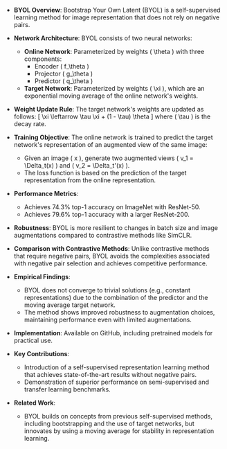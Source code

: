 - **BYOL Overview**: Bootstrap Your Own Latent (BYOL) is a self-supervised learning method for image representation that does not rely on negative pairs.
  
- **Network Architecture**: BYOL consists of two neural networks:
  - **Online Network**: Parameterized by weights \( \theta \) with three components:
    - Encoder \( f_\theta \)
    - Projector \( g_\theta \)
    - Predictor \( q_\theta \)
  - **Target Network**: Parameterized by weights \( \xi \), which are an exponential moving average of the online network's weights.

- **Weight Update Rule**: The target network's weights are updated as follows:
  \[
  \xi \leftarrow \tau \xi + (1 - \tau) \theta
  \]
  where \( \tau \) is the decay rate.

- **Training Objective**: The online network is trained to predict the target network's representation of an augmented view of the same image:
  - Given an image \( x \), generate two augmented views \( v_1 = \Delta_t(x) \) and \( v_2 = \Delta_t'(x) \).
  - The loss function is based on the prediction of the target representation from the online representation.

- **Performance Metrics**: 
  - Achieves 74.3% top-1 accuracy on ImageNet with ResNet-50.
  - Achieves 79.6% top-1 accuracy with a larger ResNet-200.

- **Robustness**: BYOL is more resilient to changes in batch size and image augmentations compared to contrastive methods like SimCLR.

- **Comparison with Contrastive Methods**: Unlike contrastive methods that require negative pairs, BYOL avoids the complexities associated with negative pair selection and achieves competitive performance.

- **Empirical Findings**: 
  - BYOL does not converge to trivial solutions (e.g., constant representations) due to the combination of the predictor and the moving average target network.
  - The method shows improved robustness to augmentation choices, maintaining performance even with limited augmentations.

- **Implementation**: Available on GitHub, including pretrained models for practical use.

- **Key Contributions**:
  - Introduction of a self-supervised representation learning method that achieves state-of-the-art results without negative pairs.
  - Demonstration of superior performance on semi-supervised and transfer learning benchmarks.

- **Related Work**: 
  - BYOL builds on concepts from previous self-supervised methods, including bootstrapping and the use of target networks, but innovates by using a moving average for stability in representation learning.
